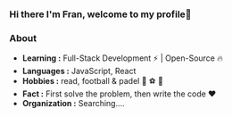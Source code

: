 ### Hi there I'm Fran, welcome to my profile👋

### About

-  **Learning :** Full-Stack Development :zap: | Open-Source :fire:	
-  **Languages :** JavaScript, React
-  **Hobbies :** read, football & padel :book: :soccer: :tennis: 
-  **Fact :** First solve the problem, then write the code :heart: 
-  **Organization :** Searching....
